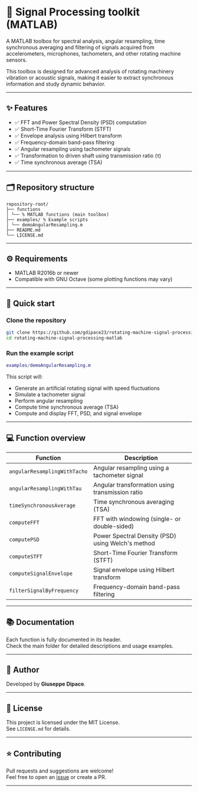 # 🔧 Signal Processing toolkit (MATLAB)

A MATLAB toolbox for spectral analysis, angular resampling, time synchronous averaging and filtering of signals acquired from accelerometers, microphones, tachometers, and other rotating machine sensors.

This toolbox is designed for advanced analysis of rotating machinery vibration or acoustic signals, making it easier to extract synchronous information and study dynamic behavior.

---

## ✨ Features

- ✅ FFT and Power Spectral Density (PSD) computation
- ✅ Short-Time Fourier Transform (STFT)
- ✅ Envelope analysis using Hilbert transform
- ✅ Frequency-domain band-pass filtering
- ✅ Angular resampling using tachometer signals
- ✅ Transformation to driven shaft using transmission ratio (τ)
- ✅ Time synchronous average (TSA)

---

## 🗂️ Repository structure

```
repository-root/
├── functions
│ └── % MATLAB functions (main toolbox)
├── examples/ % Example scripts
│ └── demoAngularResampling.m
├── README.md
└── LICENSE.md
```

---

## ⚙️ Requirements

- MATLAB R2016b or newer
- Compatible with GNU Octave (some plotting functions may vary)

---

## 🚀 Quick start

### Clone the repository

```bash
git clone https://github.com/gdipace23/rotating-machine-signal-processing-matlab.git
cd rotating-machine-signal-processing-matlab
```

### Run the example script

```matlab
examples/demoAngularResampling.m
```

This script will:

- Generate an artificial rotating signal with speed fluctuations
- Simulate a tachometer signal
- Perform angular resampling
- Compute time synchronous average (TSA)
- Compute and display FFT, PSD, and signal envelope

---

## 💻 Function overview

| Function                    | Description                                           |
|-----------------------------|-------------------------------------------------------|
| `angularResamplingWithTacho`| Angular resampling using a tachometer signal         |
| `angularResamplingWithTau`  | Angular transformation using transmission ratio      |
| `timeSynchronousAverage`    | Time synchronous averaging (TSA)                     |
| `computeFFT`                | FFT with windowing (single- or double-sided)        |
| `computePSD`                | Power Spectral Density (PSD) using Welch's method   |
| `computeSTFT`               | Short-Time Fourier Transform (STFT)                  |
| `computeSignalEnvelope`     | Signal envelope using Hilbert transform             |
| `filterSignalByFrequency`   | Frequency-domain band-pass filtering                |

---

## 📚 Documentation

Each function is fully documented in its header.  
Check the main folder for detailed descriptions and usage examples.

---

## 👤 Author

Developed by **Giuseppe Dipace**.

---

## 📄 License

This project is licensed under the MIT License.  
See `LICENSE.md` for details.

---

## ⭐ Contributing

Pull requests and suggestions are welcome!  
Feel free to open an [issue](https://github.com/gdipace23/signal-processing-toolkit-matlab/issues) or create a PR.

---
